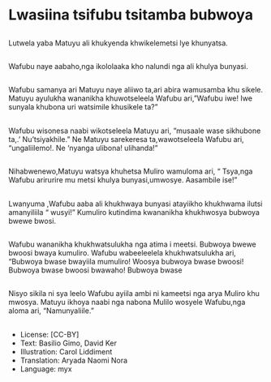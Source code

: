 # Lwasiina tsifubu tsitamba bubwoya

##
Lutwela yaba Matuyu ali
khukyenda
khwikelemetsi lye
khunyatsa.

##
Wafubu naye
aabaho,nga ikololaaka
kho nalundi nga ali
khulya bunyasi.

##
Wafubu samanya ari
Matuyu naye aliiwo
ta,ari abira
wamusamba khu sikele.
Matuyu ayulukha
wananikha
khuwotseleela Wafubu
ari,”Wafubu iwe!
Iwe sunyala khubona
uri watsimile khusikele
ta?”

##
Wafubu wisonesa naabi
wikotseleela Matuyu ari,
”musaale wase
sikhubone ta,.’
Nu’tsiyakhile.”
Ne Matuyu sarekeresa
ta,wawotseleela
Wafubu ari,
“ungaliilemo!.
Ne ‘nyanga ulibona!
ulihanda!”

##
Nihabwenewo,Matuyu watsya khuhetsa Muliro wamuloma
ari, “ Tsya,nga Wafubu arirurire mu metsi khulya
bunyasi,umwosye.
Aasambile ise!”

##
Lwanyuma ,Wafubu
aaba ali khukhwaya
bunyasi atayiikho
khukhwama ilutsi
amanyiliila “ wusyi!”
Kumuliro kutindima
kwananikha
khukhwosya bubwoya
bwewe bwosi.

##
Wafubu wananikha
khukhwatsulukha nga
atima i meetsi.
Bubwoya bwewe
bwoosi bwaya kumuliro.
Wafubu wabeeleelela
khukhwatsulukha ari,
“Bubwoya bwase
bwayiila mumuliro!
Woosya bubwoya
bwase bwoosi!
Bubwoya bwase bwoosi
bwawaho!
Bubwoya bwase

##
Nisyo sikila ni sya leelo Wafubu ayiila ambi ni kameetsi nga
arya Muliro khu mwosya.
Matuyu ikhoya naabi nga nabona Mulilo wosyele Wafubu,nga
aloma ari, “Namunyaliile.”

##
* License: [CC-BY]
* Text: Basilio Gimo, David Ker
* Illustration: Carol Liddiment
* Translation: Aryada Naomi Nora
* Language: myx
